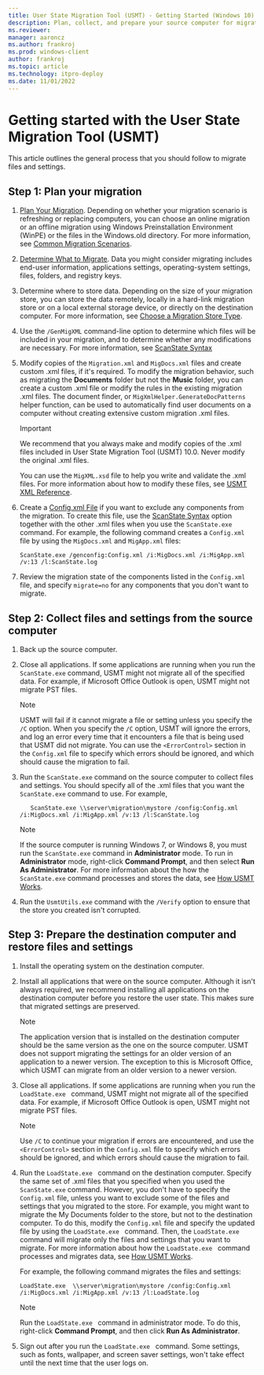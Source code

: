```yaml
---
title: User State Migration Tool (USMT) - Getting Started (Windows 10)
description: Plan, collect, and prepare your source computer for migration using the User State Migration Tool (USMT).
ms.reviewer: 
manager: aaroncz
ms.author: frankroj
ms.prod: windows-client
author: frankroj
ms.topic: article
ms.technology: itpro-deploy
ms.date: 11/01/2022
---
```


# Getting started with the User State Migration Tool (USMT)

This article outlines the general process that you should follow to migrate files and settings.

## Step 1: Plan your migration

1. [Plan Your Migration](usmt-plan-your-migration.md). Depending on whether your migration scenario is refreshing or replacing computers, you can choose an online migration or an offline migration using Windows Preinstallation Environment (WinPE) or the files in the Windows.old directory. For more information, see [Common Migration Scenarios](usmt-common-migration-scenarios.md).

2. [Determine What to Migrate](usmt-determine-what-to-migrate.md). Data you might consider migrating includes end-user information, applications settings, operating-system settings, files, folders, and registry keys.

3. Determine where to store data. Depending on the size of your migration store, you can store the data remotely, locally in a hard-link migration store or on a local external storage device, or directly on the destination computer. For more information, see [Choose a Migration Store Type](usmt-choose-migration-store-type.md).

4. Use the `/GenMigXML` command-line option to determine which files will be included in your migration, and to determine whether any modifications are necessary. For more information, see [ScanState Syntax](usmt-scanstate-syntax.md)

5. Modify copies of the `Migration.xml` and `MigDocs.xml` files and create custom .xml files, if it's required. To modify the migration behavior, such as migrating the **Documents** folder but not the **Music** folder, you can create a custom .xml file or modify the rules in the existing migration .xml files. The document finder, or `MigXmlHelper.GenerateDocPatterns` helper function, can be used to automatically find user documents on a computer without creating extensive custom migration .xml files.

    > [!IMPORTANT]
    > We recommend that you always make and modify copies of the .xml files included in User State Migration Tool (USMT) 10.0. Never modify the original .xml files.

    You can use the `MigXML.xsd` file to help you write and validate the .xml files. For more information about how to modify these files, see [USMT XML Reference](usmt-xml-reference.md).

6. Create a [Config.xml File](usmt-configxml-file.md) if you want to exclude any components from the migration. To create this file, use the [ScanState Syntax](usmt-scanstate-syntax.md) option together with the other .xml files when you use the `ScanState.exe` command. For example, the following command creates a `Config.xml` file by using the `MigDocs.xml` and `MigApp.xml` files:

    ``` syntax
    ScanState.exe /genconfig:Config.xml /i:MigDocs.xml /i:MigApp.xml /v:13 /l:ScanState.log
    ```

7. Review the migration state of the components listed in the `Config.xml` file, and specify `migrate=no` for any components that you don't want to migrate.

## Step 2: Collect files and settings from the source computer

1. Back up the source computer.

2. Close all applications. If some applications are running when you run the `ScanState.exe` command, USMT might not migrate all of the specified data. For example, if Microsoft Office Outlook is open, USMT might not migrate PST files.

     > [!NOTE]
     > USMT will fail if it cannot migrate a file or setting unless you specify the `/C` option. When you specify the `/C` option, USMT will ignore the errors, and log an error every time that it encounters a file that is being used that USMT did not migrate. You can use the `<ErrorControl>` section in the `Config.xml` file to specify which errors should be ignored, and which should cause the migration to fail.

3. Run the `ScanState.exe` command on the source computer to collect files and settings. You should specify all of the .xml files that you want the `ScanState.exe` command to use. For example,

     ``` syntax
        ScanState.exe \\server\migration\mystore /config:Config.xml /i:MigDocs.xml /i:MigApp.xml /v:13 /l:ScanState.log
     ```

     > [!NOTE]
     > If the source computer is running Windows 7, or Windows 8, you must run the `ScanState.exe` command in **Administrator** mode. To run in **Administrator** mode, right-click **Command Prompt**, and then select **Run As Administrator**. For more information about the how the `ScanState.exe` command processes and stores the data, see [How USMT Works](usmt-how-it-works.md).

4. Run the `UsmtUtils.exe` command with the `/Verify` option to ensure that the store you created isn't corrupted.

## Step 3: Prepare the destination computer and restore files and settings

1. Install the operating system on the destination computer.

2. Install all applications that were on the source computer. Although it isn't always required, we recommend installing all applications on the destination computer before you restore the user state. This makes sure that migrated settings are preserved.

     > [!NOTE]
     > The application version that is installed on the destination computer should be the same version as the one on the source computer. USMT does not support migrating the settings for an older version of an application to a newer version. The exception to this is Microsoft Office, which USMT can migrate from an older version to a newer version.

3. Close all applications. If some applications are running when you run the `LoadState.exe ` command, USMT might not migrate all of the specified data. For example, if Microsoft Office Outlook is open, USMT might not migrate PST files.

     > [!NOTE]
     > Use `/C` to continue your migration if errors are encountered, and use the `<ErrorControl>` section in the `Config.xml` file to specify which errors should be ignored, and which errors should cause the migration to fail.

4. Run the `LoadState.exe ` command on the destination computer. Specify the same set of .xml files that you specified when you used the `ScanState.exe` command. However, you don't have to specify the `Config.xml` file, unless you want to exclude some of the files and settings that you migrated to the store. For example, you might want to migrate the My Documents folder to the store, but not to the destination computer. To do this, modify the `Config.xml` file and specify the updated file by using the `LoadState.exe ` command. Then, the `LoadState.exe ` command will migrate only the files and settings that you want to migrate. For more information about how the `LoadState.exe ` command processes and migrates data, see [How USMT Works](usmt-how-it-works.md).

    For example, the following command migrates the files and settings:

    ``` syntax
    LoadState.exe  \\server\migration\mystore /config:Config.xml /i:MigDocs.xml /i:MigApp.xml /v:13 /l:LoadState.log
    ```

     > [!NOTE]
     > Run the `LoadState.exe ` command in administrator mode. To do this, right-click **Command Prompt**, and then click **Run As Administrator**.

5. Sign out after you run the `LoadState.exe ` command. Some settings, such as fonts, wallpaper, and screen saver settings, won't take effect until the next time that the user logs on.

